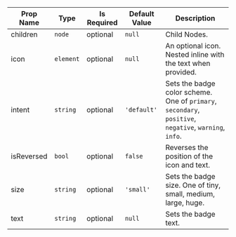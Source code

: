 | Prop Name | Type | Is Required | Default Value | Description |
|-|-|-|-|-|
| children| `node`| optional| `null`| Child Nodes.|
| icon| `element`| optional| `null`| An optional icon. Nested inline with the text when provided.|
| intent| `string`| optional| `'default'`| Sets the badge color scheme. One of `primary`, `secondary`, `positive`, `negative`, `warning`, `info`.|
| isReversed| `bool`| optional| `false`| Reverses the position of the icon and text.|
| size| `string`| optional| `'small'`| Sets the badge size. One of tiny, small, medium, large, huge.|
| text| `string`| optional| `null`| Sets the badge text.|